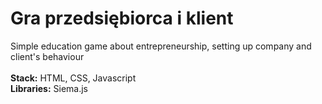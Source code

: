 # Gra przedsiębiorca i klient
Simple education game about entrepreneurship, setting up company and client's behaviour
<br/>
<br/>
<b>Stack:</b> HTML, CSS, Javascript
<br/>
<b>Libraries:</b> Siema.js
